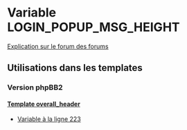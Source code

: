 # Variable LOGIN_POPUP_MSG_HEIGHT
[Explication sur le forum des forums](http://forum.forumactif.com/t294113-listing-des-variables#LOGIN_POPUP_MSG_HEIGHT)

## Utilisations dans les templates

### Version phpBB2

#### [Template overall_header](subsilver/overall_header.md)
* [Variable à la ligne 223](../subsilver/overall_header.tpl#L223)